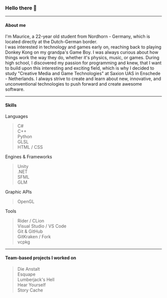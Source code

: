 ### Hello there 👋
***
#### About me
I'm Maurice, a 22-year old student from Nordhorn - Germany, which is located directly at the Dutch-German border.</br> I was interested in technology and games early on, reaching back to playing Donkey Kong on my grandpa's Game Boy. I was always curious about how things work the way they do, whether it's physics, music, or games. During high school, I discovered my passion for programming and knew, that I want to build upon this interesting and exciting field, which is why I decided to study "Creative Media and Game Technologies" at Saxion UAS in Enschede - Netherlands. I always strive to create and learn about new, innovative, and unconventional technologies to push forward and create awesome software.
***
#### Skills
Languages
 > C# </br>
 > C++ </br>
 > Python </br>
 > GLSL </br>
 > HTML / CSS </br>

Engines & Frameworks
> Unity </br>
> .NET </br>
> SFML </br>
> GLM </br>

Graphic APIs
> OpenGL

Tools
> Rider / CLion </br>
> Visual Studio / VS Code </br>
> Git & GitHub </br>
> GitKraken / Fork </br>
> vcpkg
***
#### Team-based projects I worked on
> Die Anstalt </br>
> Esquape </br>
> Lumberjack's Hell </br>
> Hear Yourself </br>
> Story Cache </br>
